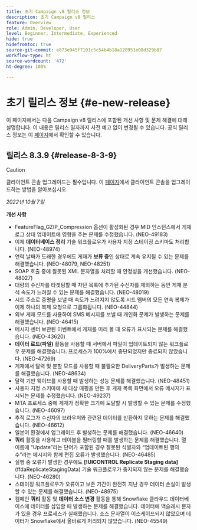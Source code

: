 ```yaml
---
title: 초기 Campaign v8 릴리스 정보
description: 초기 Campaign v8 릴리스
feature: Overview
role: Admin, Developer, User
level: Beginner, Intermediate, Experienced
hide: true
hidefromtoc: true
source-git-commit: e873e945f7101c5c54b4b18a128951e08d329b87
workflow-type: ht
source-wordcount: '472'
ht-degree: 100%

---
```


# 초기 릴리스 정보 {#e-new-release}

이 페이지에서는 다음 Campaign v8 릴리스에 포함된 개선 사항 및 문제 해결에 대해 설명합니다. 이 내용은 릴리스 일자까지 사전 예고 없이 변경될 수 있습니다. 공식 릴리스 정보는 이 [페이지](../start/release-notes.md)에서 확인할 수 있습니다.

## 릴리스 8.3.9 {#release-8-3-9}

>[!CAUTION]
>
> 클라이언트 콘솔 업그레이드는 필수입니다. 이 [페이지](../start/connect.md#download-ac-console)에서 클라이언트 콘솔을 업그레이드하는 방법을 알아보십시오.

_2022년 10월 7일_

**개선 사항**

* FeatureFlag_GZIP_Compression 옵션이 활성화된 경우 MID 인스턴스에서 게재 로그 상태 업데이트에 영향을 주는 문제를 수정했습니다. (NEO-49183)
* 이제 **데이터베이스 정리** 기술 워크플로우가 사용자 지정 스테이징 스키마도 처리합니다. (NEO-48974)
* 연락 날짜가 도래한 경우에도 게재가 **보류 중**&#x200B;인 상태로 계속 유지될 수 있는 문제를 해결했습니다. (NEO-48079, NEO-48251)
* SOAP 호출 중에 잘못된 XML 문자열을 처리할 때 안정성을 개선했습니다. (NEO-48027)
* 대량의 수신자를 타겟팅할 때 차단 목록에 추가된 수신자를 제외하는 동안 게재 분석 속도가 느려질 수 있는 문제를 해결했습니다. (NEO-48019)
* 시드 주소로 증명을 보낼 때 속도가 느려지지 않도록 시드 멤버의 모든 연속 복제가 이제 하나의 복제 요청으로 그룹화됩니다. (NEO-44844)
* 외부 게재 모드를 사용하여 SMS 메시지를 보낼 때 개인화 문제가 발생하는 문제를 해결했습니다. (NEO-46415)
* 메시지 센터 보관된 이벤트에서 게재를 미리 볼 때 오류가 표시되는 문제를 해결했습니다. (NEO-43620)
* **데이터 로드(파일)** 활동을 사용할 때 서버에서 파일이 업데이트되지 않는 워크플로우 문제를 해결했습니다. 프로세스가 100%에서 중단되었지만 종료되지 않았습니다. (NEO-47269)
* 게재에서 달력 및 분할 모드를 사용할 때 불필요한 DeliveryParts가 발생하는 문제를 해결했습니다. (NEO-48634)
* 달력 기반 웨이브를 사용할 때 발생하는 성능 문제를 해결했습니다. (NEO-48451)
* 사용자 지정 스키마에 새 대상 매핑을 만든 후 게재 목록 화면에서 오류 메시지가 표시되는 문제를 수정했습니다. (NEO-49237)
* MTA 프로세스 중에 게재가 정확한 크기에 도달할 시 발생할 수 있는 문제를 수정했습니다. (NEO-46097)
* 추적 로그가 수신자의 브라우저와 관련된 데이터를 반환하지 못하는 문제를 해결했습니다. (NEO-46612)
* 일본어 환경에서 업그레이드 후 발생하는 문제를 해결했습니다. (NEO-46640)
* **쿼리** 활동을 사용하고 테이블을 필터링할 때를 발생하는 문제를 해결했습니다. 열 이름에 “Update”라는 단어가 포함된 경우 잘못된 식별자와 “업데이트된 행의 수”라는 메시지와 함께 편집 오류가 발생했습니다. (NEO-46485)
* 실행 중 오류가 발생한 경우에도 **[!UICONTROL Replicate Staging data]**(ffdaReplicateStagingData) 기술 워크플로우가 중지되지 않는 문제를 해결했습니다. (NEO-46280)
* 스테이징 워크플로우가 오류이고 보존 기간이 완전히 지난 경우 데이터 손실이 발생할 수 있는 문제를 해결했습니다. (NEO-48975)
* 캠페인 **쿼리** 활동 및 **데이터 소스 변경** 활동을 통해 Snowflake 클라우드 데이터베이스에 데이터를 삽입할 때 발생하는 문제를 해결했습니다. 데이터에 백슬래시 문자가 있을 경우 프로세스가 실패했습니다. 소스 문자열이 이스케이프되지 않았으며 데이터가 Snowflake에서 올바르게 처리되지 않았습니다. (NEO-45549)
